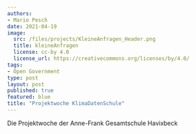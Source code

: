 ```yaml
---
authors:
- Mario Pesch
date: 2021-04-19
image:
  src: /files/projects/KleineAnfragen_Header.png
  title: kleineAnfragen
  license: cc-by 4.0
  license_url: https://creativecommons.org/licenses/by/4.0/
tags:
- Open Government
type: post
layout: post
published: true
featured: blue
title: "Projektwoche KlimaDatenSchule"
---
```


Die Projektwoche der Anne-Frank Gesamtschule Havixbeck 
